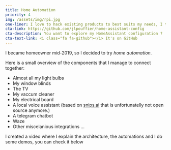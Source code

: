 ```yaml
---
title: Home Automation
priority: 4
img: /assets/img/rpi.jpg
one-liner: I love to hack existing products to best suits my needs, I try to do that with my whole apartment
cta-link: https://github.com/jlpouffier/home-assistant-config
cta-description: You want to explore my HomeAssistant configuration ?
cta-text-link: <i class="fa fa-github"></i> It's on GitHub
---
```


I became homeowner mid-2019, so I decided to try *home automation*.

Here is a small overview of the components that I manage to connect together:
- Almost all my light bulbs
- My window blinds
- The TV
- My vaccum cleaner
- My electrical board
- A local voice assistant (based on [snips.ai](https://snips.ai/) that is unfortunatelly not open source anymore.)
- A telegram chatbot
- Waze
- Other miscelanious integrations ...

I created a video where I explain the architecture, the automations and I do some demos, you can check it below